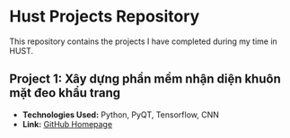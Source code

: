 # Hust Projects Repository

This repository contains the projects I have completed during my time in HUST.

## Project 1: Xây dựng phần mềm nhận diện khuôn mặt đeo khẩu trang

- **Technologies Used:** Python, PyQT, Tensorflow, CNN
- **Link:** [GitHub Homepage](https://github.com/)
